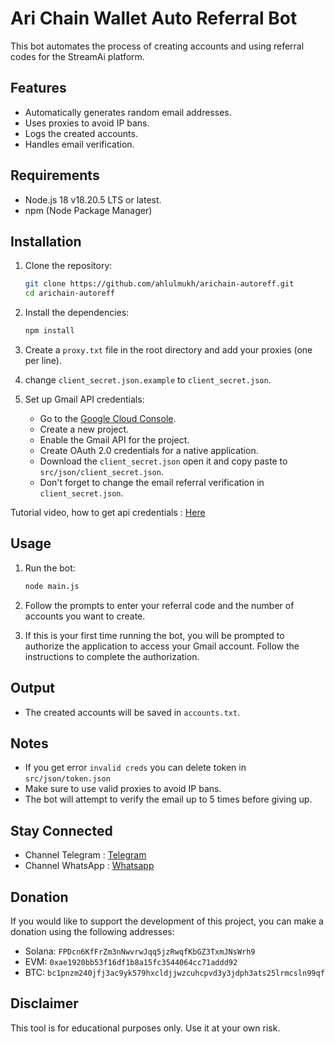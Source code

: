 # Ari Chain Wallet Auto Referral Bot

This bot automates the process of creating accounts and using referral codes for the StreamAi platform.

## Features

- Automatically generates random email addresses.
- Uses proxies to avoid IP bans.
- Logs the created accounts.
- Handles email verification.

## Requirements

- Node.js 18 v18.20.5 LTS or latest.
- npm (Node Package Manager)

## Installation

1. Clone the repository:

   ```sh
   git clone https://github.com/ahlulmukh/arichain-autoreff.git
   cd arichain-autoreff
   ```

2. Install the dependencies:

   ```sh
   npm install
   ```

3. Create a `proxy.txt` file in the root directory and add your proxies (one per line).

4. change `client_secret.json.example` to `client_secret.json`.

5. Set up Gmail API credentials:
   - Go to the [Google Cloud Console](https://console.developers.google.com/).
   - Create a new project.
   - Enable the Gmail API for the project.
   - Create OAuth 2.0 credentials for a native application.
   - Download the `client_secret.json` open it and copy paste to `src/json/client_secret.json`.
   - Don't forget to change the email referral verification in `client_secret.json`.

Tutorial video, how to get api credentials : [Here](https://t.me/elpuqus/138)

## Usage

1. Run the bot:

   ```sh
   node main.js
   ```

2. Follow the prompts to enter your referral code and the number of accounts you want to create.

3. If this is your first time running the bot, you will be prompted to authorize the application to access your Gmail account. Follow the instructions to complete the authorization.

## Output

- The created accounts will be saved in `accounts.txt`.

## Notes

- If you get error `invalid creds` you can delete token in `src/json/token.json`
- Make sure to use valid proxies to avoid IP bans.
- The bot will attempt to verify the email up to 5 times before giving up.

## Stay Connected

- Channel Telegram : [Telegram](https://t.me/elpuqus)
- Channel WhatsApp : [Whatsapp](https://whatsapp.com/channel/0029VavBRhGBqbrEF9vxal1R)

## Donation

If you would like to support the development of this project, you can make a donation using the following addresses:

- Solana: `FPDcn6KfFrZm3nNwvrwJqq5jzRwqfKbGZ3TxmJNsWrh9`
- EVM: `0xae1920bb53f16df1b8a15fc3544064cc71addd92`
- BTC: `bc1pnzm240jfj3ac9yk579hxcldjjwzcuhcpvd3y3jdph3ats25lrmcsln99qf`

## Disclaimer

This tool is for educational purposes only. Use it at your own risk.
